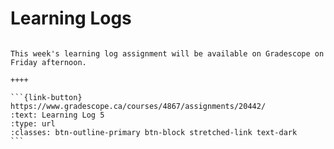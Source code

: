# Learning Logs

````{panels}

This week's learning log assignment will be available on Gradescope on Friday afternoon.

++++ 

```{link-button} https://www.gradescope.ca/courses/4867/assignments/20442/
:text: Learning Log 5
:type: url
:classes: btn-outline-primary btn-block stretched-link text-dark
```
````